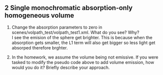 ## 2 Single monochromatic absorption-only homogeneous volume

1. Change the absorption parameters to zero in scenes/volpath_test/volpath_test1.xml. What do you see? Why?  
I see the emision of the sphere get brighter. This is because when the absorption gets smaller, the 
L1 term will also get bigger so less light get absorped therefore brghter.  

2. In the homework, we assume the volume being not emissive. If you were tasked to modify the pseudo
code above to add volume emission, how would you do it? Briefly describe your approach.  

